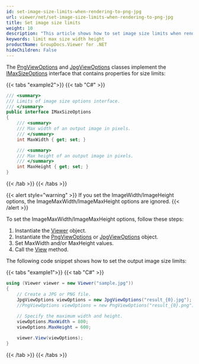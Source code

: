 ```yaml
---
id: set-image-size-limits-when-rendering-to-png-jpg
url: viewer/net/set-image-size-limits-when-rendering-to-png-jpg
title: Set image size limits
weight: 10
description: "This article shows how to set image size limits when rendering image to PNG or JPEG"
keywords: limit max size width height
productName: GroupDocs.Viewer for .NET
hideChildren: False
---
```

The [PngViewOptions](https://reference.groupdocs.com/net/viewer/groupdocs.viewer.options/pngviewoptions) and [JpgViewOptions](https://reference.groupdocs.com/net/viewer/groupdocs.viewer.options/jpgviewoptions) classes implement the [IMaxSizeOptions](https://reference.groupdocs.com/net/viewer/groupdocs.viewer.options/imaxsizeoptions) interface that contains properties for size limits:

{{< tabs "example2">}}
{{< tab "C#" >}}
```csharp
/// <summary>
/// Limits of image size options interface. 
/// </summary>
public interface IMaxSizeOptions
{
    /// <summary>
    /// Max width of an output image in pixels.
    /// </summary>
    int MaxWidth { get; set; }

    /// <summary>
    /// Max height of an output image in pixels.
    /// </summary>
    int MaxHeight { get; set; }
}
```
{{< /tab >}}
{{< /tabs >}}

{{< alert style="warning" >}}
If you set the ImageWidth/ImageHeight options, the ImageMaxWidth/ImageMaxHeight options are ignored.
{{< /alert >}}

To set the ImageMaxWidth/ImageMaxHeight options, follow these steps:

1. Instantiate the [Viewer](https://reference.groupdocs.com/net/viewer/groupdocs.viewer/viewer) object.
2. Instantiate the [PngViewOptions](https://reference.groupdocs.com/net/viewer/groupdocs.viewer.options/pngviewoptions) or [JpgViewOptions](https://reference.groupdocs.com/net/viewer/groupdocs.viewer.options/jpgviewoptions) object.
3. Set MaxWidth and/or MaxHeight values.
4. Call the [View](https://reference.groupdocs.com/net/viewer/groupdocs.viewer/viewer/methods/view) method.

The following code snippet shows how to set the output image size limits:

{{< tabs "example1">}}
{{< tab "C#" >}}
```csharp
using (Viewer viewer = new Viewer("sample.jpg"))
{
    // Create a JPG or PNG file.
    JpgViewOptions viewOptions = new JpgViewOptions("result_{0}.jpg");
    //PngViewOptions viewOptions = new PngViewOptions("result_{0}.png");
    
    // Specify the maximum width and height.
    viewOptions.MaxWidth = 800;
    viewOptions.MaxHeight = 600;

    viewer.View(viewOptions);
}
```
{{< /tab >}}
{{< /tabs >}}